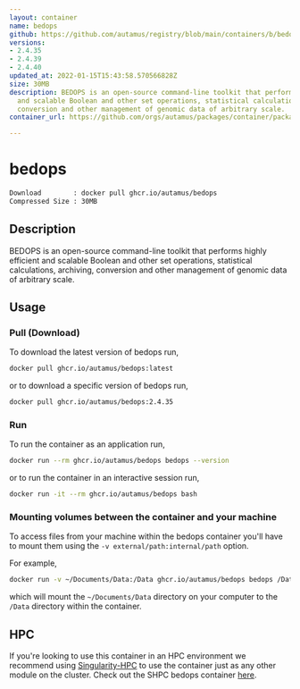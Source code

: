 ```yaml
---
layout: container
name: bedops
github: https://github.com/autamus/registry/blob/main/containers/b/bedops/spack.yaml
versions:
- 2.4.35
- 2.4.39
- 2.4.40
updated_at: 2022-01-15T15:43:58.570566828Z
size: 30MB
description: BEDOPS is an open-source command-line toolkit that performs highly efficient
  and scalable Boolean and other set operations, statistical calculations, archiving,
  conversion and other management of genomic data of arbitrary scale.
container_url: https://github.com/orgs/autamus/packages/container/package/bedops

---
```

# bedops
```bash 
Download        : docker pull ghcr.io/autamus/bedops
Compressed Size : 30MB
```

## Description
BEDOPS is an open-source command-line toolkit that performs highly efficient and scalable Boolean and other set operations, statistical calculations, archiving, conversion and other management of genomic data of arbitrary scale.

## Usage
### Pull (Download)
To download the latest version of bedops run,

```bash
docker pull ghcr.io/autamus/bedops:latest
```

or to download a specific version of bedops run,

```bash
docker pull ghcr.io/autamus/bedops:2.4.35
```
### Run
To run the container as an application run,
```bash
docker run --rm ghcr.io/autamus/bedops bedops --version
```

or to run the container in an interactive session run,
```bash
docker run -it --rm ghcr.io/autamus/bedops bash
```

### Mounting volumes between the container and your machine
To access files from your machine within the bedops container you'll have to mount them using the `-v external/path:internal/path` option.

For example,
```bash
docker run -v ~/Documents/Data:/Data ghcr.io/autamus/bedops bedops /Data/myData.csv
```
which will mount the `~/Documents/Data` directory on your computer to the `/Data` directory within the container.

## HPC
If you're looking to use this container in an HPC environment we recommend using [Singularity-HPC](https://singularity-hpc.readthedocs.io) to use the container just as any other module on the cluster. Check out the SHPC bedops container [here](https://singularityhub.github.io/singularity-hpc/r/ghcr.io-autamus-bedops/).